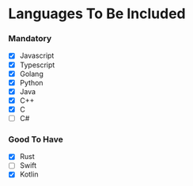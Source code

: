 # Languages To Be Included

### Mandatory

- [x] Javascript
- [x] Typescript
- [x] Golang
- [x] Python
- [x] Java
- [x] C++
- [x] C
- [ ] C#

### Good To Have

- [x] Rust
- [ ] Swift
- [X] Kotlin
